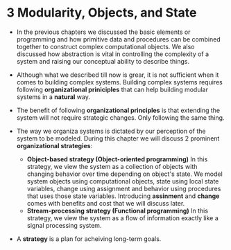 # 3 Modularity, Objects, and State

- In the previous chapters we discussed the basic elements or programming and how primitive data and procedures can be combined together to construct complex computational objects. We also discussed how abstraction is vital in controlling the complexity of a system and raising our conceptual ability to describe things.

- Although what we described till now is grear, it is not sufficient when it comes to building complex systems. Building complex systems requires following **organizational priniciples** that can help building modular systems in a **natural** way.

- The benefit of following **organizational principles** is that extending the system will not require strategic changes. Only following the same thing.

- The way we organiza systems is dictated by our perception of the system to be modeled. During this chapter we will discuss 2 prominent **organizational strategies**:

  - **Object-based strategy (Object-oriented programming)**
    In this strategy, we view the system as a collection of objects with changing behavior over time depending on object's state. We model system objects using computational objects, state using local state variables, change using assignment and behavior using procedures that uses those state variables. Introducing **assinment** and **change** comes with benefits and cost that we will discuss later.
  - **Stream-processing strategy (Functional programming)**
    In this strategy, we view the system as a flow of information exactly like a signal processing system.

- A **strategy** is a plan for acheiving long-term goals.
